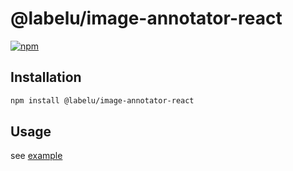 # @labelu/image-annotator-react

[![npm](https://img.shields.io/npm/v/%40labelu/image-annotator-react.svg)](https://www.npmjs.com/package/@labelu/image-annotator-react)

## Installation

```bash
npm install @labelu/image-annotator-react
```

## Usage

see [example](https://opendatalab.github.io/labelU-Kit/)
